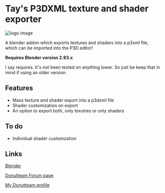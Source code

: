 # Tay's P3DXML texture and shader exporter

![logo image](https://github.com/Twela/textureshader-exporter/blob/main/images/txtshader.png?raw=true)

A blender addon which exports textures and shaders into a p3xml file, which can be imported into the P3D editor!

**Requires Blender version 2.93.x**

I say requires. It's not been tested on anything lower. So just be keep that in mind if using an older version

## Features
- Mass texture and shader export into a p3dxml file
- Shader customization on export
- An option to export both, only texutres or only shaders

## To do
- Individual shader customzation

## Links
[Blender](https://www.blender.org/)

[Donutteam Forum page](https://donutteam.com/@Tay)

[My Donutteam profile](https://donutteam.com/@Tay)
